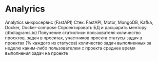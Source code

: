 # Analyrics


Analytics микросервис (FastAPI)
Стек:  FastAPI, Motor, MongoDB, Kafka, Docker, Docker-compose
Спроектировать БД и расшарить ментору (dbdiagrams.io)
Получение статистики пользователя
количество проектов, задач в проектах, участников проекта
статусы задач в проектах (% каждого из статусов)
количество задач выполненных за неделю каким-либо пользователем с проекта
среднее время выполнения задач на проекте
